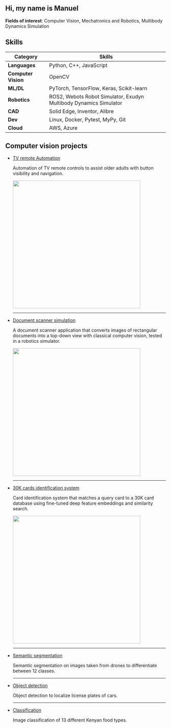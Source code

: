 ## Hi, my name is Manuel

**Fields of interest**: Computer Vision, Mechatronics and Robotics, Multibody Dynamics Simulation

## Skills
| Category   | Skills                                      |
|------------|---------------------------------------------|
| **Languages**       | Python, C++, JavaScript                 |
| **Computer Vision** | OpenCV        |
| **ML/DL**           | PyTorch, TensorFlow, Keras, Scikit-learn |
| **Robotics**        | ROS2, Webots Robot Simulator, Exudyn Multibody Dynamics Simulator |
| **CAD**             | Solid Edge, Inventor, Alibre            |
| **Dev**             | Linux, Docker, Pytest, MyPy, Git        |
| **Cloud**           | AWS, Azure                              |


## Computer vision projects

- [TV remote Automation](https://github.com/ManuelZ/tv_automation)

    Automation of TV remote controls to assist older adults with button visibility and navigation.

  <img src="https://github.com/user-attachments/assets/28ae9f19-e71e-43fb-9d12-bf05d15a9e1b" width="400"/>

  ---

- [Document scanner simulation](https://github.com/ManuelZ/document_scanner_simulation)

    A document scanner application that converts images of rectangular documents into a top-down view with classical computer vision, tested in a robotics simulator.

  <img src="https://github.com/user-attachments/assets/1c1308e4-77e7-4d59-8985-8125d455b3bf" width="400"/>

  ---

- [30K cards identification system](https://github.com/ManuelZ/pairwise-similarity)

    Card identification system that matches a query card to a 30K card database using fine-tuned deep feature embeddings and similarity search.

    <img src="https://github.com/user-attachments/assets/0de32173-4b63-445c-84b1-8429890a1f60" width="400"/>

  ---

- [Semantic segmentation](https://github.com/ManuelZ/DLPT-semantic-segmentation)

    Semantic segmentation on images taken from drones to differentiate between 12 classes.

  ---

- [Object detection](https://github.com/ManuelZ/DLPT-license-plate-detection)

    Object detection to localize license plates of cars.

  ---

- [Classification](https://github.com/ManuelZ/DLPT-food-classification)

    Image classification of 13 different Kenyan food types.

